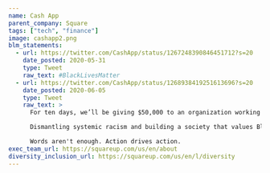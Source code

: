 ```yaml
---
name: Cash App
parent_company: Square
tags: ["tech", "finance"]
image: cashapp2.png
blm_statements:
  - url: https://twitter.com/CashApp/status/1267248390846451712?s=20
    date_posted: 2020-05-31
    type: Tweet
    raw_text: #BlackLivesMatter
  - url: https://twitter.com/CashApp/status/1268938419251613696?s=20
    date_posted: 2020-06-05
    type: Tweet
    raw_text: >
      For ten days, we’ll be giving $50,000 to an organization working for justice in a different facet of their community. We’ll also be matching payments sent to their $cashtags.

      Dismantling systemic racism and building a society that values Black lives needs support from every corner.

      Words aren't enough. Action drives action.
exec_team_url: https://squareup.com/us/en/about
diversity_inclusion_url: https://squareup.com/us/en/l/diversity
---
```

